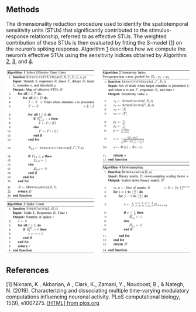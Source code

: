 ## Methods
The dimensionality  reduction  procedure used to identify the  spatiotemporal sensitivity units (STUs) that significantly contributed to the stimulus-response  relationship,  referred  to  as  effective  STUs. The weighted contribution of these STUs is then evaluated by fitting the S-model [[1](#references)] on the neuron’s spiking response. Algorithm [1](assets/figures/alg1.pdf) describes how we compute the neuron’s effective STUs using the sensitivity indices obtained by Algorithm [2](assets/figures/alg2.pdf), [3](assets/figures/alg3.pdf), and [4](assets/figures/alg4.pdf).

[![Algorithms](assets/figures/algs.png "Algorithms")](assets/figures/algs.pdf)

## References
[1] Niknam, K., Akbarian, A., Clark, K., Zamani, Y., Noudoost, B., & Nategh, N. (2019). Characterizing and dissociating multiple time-varying modulatory computations influencing neuronal activity. PLoS computational biology, 15(9), e1007275. [[HTML] from plos.org](https://journals.plos.org/ploscompbiol/article?id=10.1371/journal.pcbi.1007275)